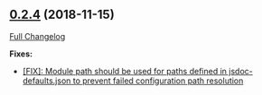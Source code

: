 ## [0.2.4](https://github.com/ugate/jsdocp/tree/v0.2.4) (2018-11-15)
[Full Changelog](https://github.com/ugate/jsdocp/compare/v0.2.3...v0.2.4)


__Fixes:__
* [[FIX]: Module path should be used for paths defined in jsdoc-defaults.json to prevent failed configuration path resolution](https://github.com/ugate/jsdocp/commit/296e1436a49f761dca6a4343f2eefc40dcec18a4)